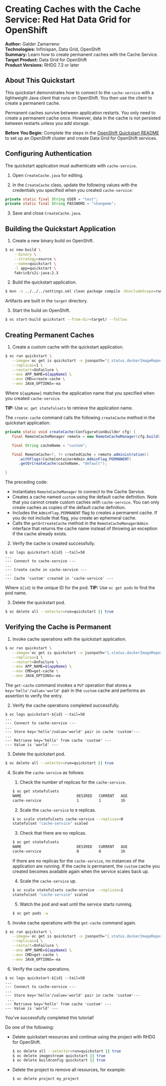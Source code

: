 Creating Caches with the Cache Service: Red Hat Data Grid for OpenShift
=======================================================================
**Author:** Galder Zamarreno  
**Technologies:** Infinispan, Data Grid, OpenShift  
**Summary:** Learn how to create permanent caches with the Cache Service.
**Target Product:** Data Grid for OpenShift  
**Product Versions:** RHDG 7.3 or later

About This Quickstart
---------------------
This quickstart demonstrates how to connect to the `cache-service` with a lightweight Java client that runs on OpenShift. You then use the client to create a permanent cache.

Permanent caches survive between application restarts. You only need to create a permanent cache once. However, data in the cache is not persisted between restarts unless you add storage.

**Before You Begin:** Complete the steps in the [OpenShift Quickstart README](../../README.md) to set up an OpenShift cluster and create Data Grid for OpenShift services.

Configuring Authentication
--------------------------
The quickstart application must authenticate with `cache-service`.

1. Open `CreateCache.java` for editing.

2. In the `CreateCache` class, update the following values with the credentials you specified when you created `cache-service`:
```java
private static final String USER = "test";
private static final String PASSWORD = "changeme";
```

3. Save and close `CreateCache.java`.

Building the Quickstart Application
-----------------------------------
1. Create a new binary build on OpenShift.
```bash
$ oc new-build \
    --binary \
    --strategy=source \
    --name=quickstart \
    -l app=quickstart \
    fabric8/s2i-java:2.3
```

2. Build the quickstart application.
```bash
$ mvn -s ../../../settings.xml clean package compile -DincludeScope=runtime
```
  Artifacts are built in the `target` directory.

3. Start the build on OpenShift.
```bash
$ oc start-build quickstart --from-dir=target/ --follow
```

Creating Permanent Caches
-------------------------
1. Create a custom cache with the quickstart application.
```bash
$ oc run quickstart \
   --image=`oc get is quickstart -o jsonpath="{.status.dockerImageRepository}"` \
   --replicas=1 \
   --restart=OnFailure \
   --env APP_NAME=${appName} \
   --env CMD=create-cache \
   --env JAVA_OPTIONS=-ea
```
  Where `${appName}` matches the application name that you specified when you created `cache-service`.

  **TIP:** Use `oc get statefulsets` to retrieve the application name.

  The `create-cache` command calls the following `createCache` method in the quickstart application:

  ```java
  private static void createCache(ConfigurationBuilder cfg) {
     final RemoteCacheManager remote = new RemoteCacheManager(cfg.build());

     final String cacheName = "custom";

     final RemoteCache<?, ?> createdCache = remote.administration()
        .withFlags(CacheContainerAdmin.AdminFlag.PERMANENT)
        .getOrCreateCache(cacheName, "default");

  }
  ```

  The preceding code:
  - Instantiates `RemoteCacheManager` to connect to the Cache Service.
  - Creates a cache named `custom` using the default cache definition. Note that you cannot create custom caches with `cache-service`. You can only create caches as copies of the default cache definition.
  - Includes the `AdminFlag.PERMANENT` flag to creates a permanent cache. If you do not include that flag, you create an ephemeral cache.
  - Calls the `getOrCreateCache` method in the `RemoteCacheManagerAdmin` interface that returns the cache name instead of throwing an exception if the cache already exists.

2. Verify the cache is created successfully.
```
$ oc logs quickstart-${id} --tail=50
...
--- Connect to cache-service ---
...
--- Create cache in cache-service ---
...
--- Cache 'custom' created in 'cache-service' ---
```
  Where `${id}` is the unique ID for the pod. **TIP:** Use `oc get pods` to find the pod name.

3. Delete the quickstart pod.
```bash
$ oc delete all --selector=run=quickstart || true
```

Verifying the Cache is Permanent
--------------------------------
1. Invoke cache operations with the quickstart application.
```bash
$ oc run quickstart \
   --image=`oc get is quickstart -o jsonpath="{.status.dockerImageRepository}"` \
   --replicas=1 \
   --restart=OnFailure \
   --env APP_NAME=${appName} \
   --env CMD=get-cache \
   --env JAVA_OPTIONS=-ea
```
  The `get-cache` command invokes a `PUT` operation that stores a `key='hello'/value='world'` pair in the `custom` cache and performs an assertion to verify the entry.

2. Verify the cache operations completed successfully.
```
$ oc logs quickstart-${id} --tail=50
...
--- Connect to cache-service ---
...
--- Store key='hello'/value='world' pair in cache 'custom'---
...
--- Retrieve key='hello' from cache 'custom' ---
--- Value is 'world' ---
```

3. Delete the quickstart pod.
```bash
$ oc delete all --selector=run=quickstart || true
```

4. Scale the `cache-service` as follows:

    1. Check the number of replicas for the `cache-service`.
    ```bash
    $ oc get statefulsets
    NAME                         DESIRED   CURRENT   AGE
    cache-service                1         1         1h
    ```

    2. Scale the `cache-service` to `0` replicas.
    ```bash
    $ oc scale statefulsets cache-service --replicas=0
    statefulset "cache-service" scaled
    ```

    3. Check that there are no replicas.
    ```bash
    $ oc get statefulsets
    NAME                         DESIRED   CURRENT   AGE
    cache-service                0         0         1h
    ```

    If there are no replicas for the `cache-service`, no instances of the application are running. If the cache is permanent, the `custom` cache you created becomes available again when the service scales back up.

    4. Scale the `cache-service` up.
    ```bash
    $ oc scale statefulsets cache-service --replicas=1
    statefulset "cache-service" scaled
    ```

    5. Watch the pod and wait until the service starts running.
    ```bash
    $ oc get pods -w
    ```

5. Invoke cache operations with the `get-cache` command again.
```bash
$ oc run quickstart \
   --image=`oc get is quickstart -o jsonpath="{.status.dockerImageRepository}"` \
   --replicas=1 \
   --restart=OnFailure \
   --env APP_NAME=${appName} \
   --env CMD=get-cache \
   --env JAVA_OPTIONS=-ea
```

6. Verify the cache operations.
```
$ oc logs quickstart-${id} --tail=50
...
--- Connect to cache-service ---
...
--- Store key='hello'/value='world' pair in cache 'custom'---
 ...
--- Retrieve key='hello' from cache 'custom' ---
--- Value is 'world' ---
```

  You've successfully completed this tutorial!

  Do one of the following:

  - Delete quickstart resources and continue using the project with RHDG for OpenShift.

    ```bash
    $ oc delete all --selector=run=quickstart || true
    $ oc delete imagestream quickstart || true
    $ oc delete buildconfig quickstart || true
    ```

  - Delete the project to remove all resources, for example:

    ```bash
    $ oc delete project my_project
    ```

